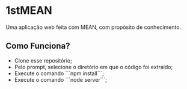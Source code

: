 # 1stMEAN
Uma aplicação web feita com MEAN, com propósito de conhecimento.

## Como Funciona?

* Clone esse repositório;
* Pelo prompt, selecione o diretório em que o código foi extraído;
* Execute o comando ´´´npm install´´´;
* Execute o comando ´´´node server´´´;
